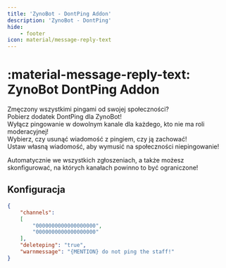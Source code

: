 ```yaml
---
title: 'ZynoBot - DontPing Addon'
description: 'ZynoBot - DontPing'
hide:
    - footer
icon: material/message-reply-text
---
```


# :material-message-reply-text: ZynoBot DontPing Addon

Zmęczony wszystkimi pingami od swojej społeczności?  
Pobierz dodatek DontPing dla ZynoBot!  
Wyłącz pingowanie w dowolnym kanale dla każdego, kto nie ma roli moderacyjnej!  
Wybierz, czy usunąć wiadomość z pingiem, czy ją zachować!  
Ustaw własną wiadomość, aby wymusić na społeczności niepingowanie!  

Automatycznie we wszystkich zgłoszeniach, a także możesz skonfigurować, na których kanałach powinno to być ograniczone!

## Konfiguracja

```json
{
    "channels": 
    [
        "0000000000000000000",
        "0000000000000000000"
    ],
    "deleteping": "true",
    "warnmessage": "{MENTION} do not ping the staff!"
}
```